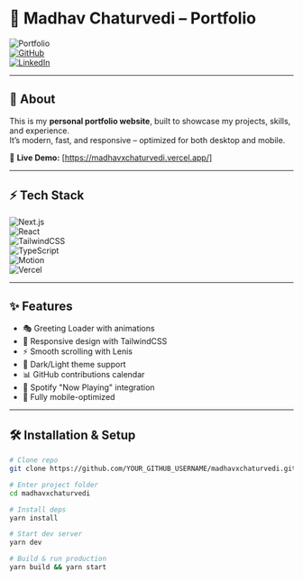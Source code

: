 # 🚀 Madhav Chaturvedi – Portfolio

![Portfolio](https://img.shields.io/badge/Website-Live-brightgreen?style=for-the-badge&logo=vercel)  
[![GitHub](https://img.shields.io/badge/Code-GitHub-black?style=for-the-badge&logo=github)](https://github.com/YOUR_GITHUB_USERNAME/madhavxchaturvedi)  
[![LinkedIn](https://img.shields.io/badge/Connect-LinkedIn-blue?style=for-the-badge&logo=linkedin)](https://linkedin.com/in/YOUR_LINKEDIN)  

---

## 📖 About
This is my **personal portfolio website**, built to showcase my projects, skills, and experience.  
It’s modern, fast, and responsive – optimized for both desktop and mobile.

🔗 **Live Demo:** [https://madhavxchaturvedi.vercel.app/]

---

## ⚡ Tech Stack

![Next.js](https://img.shields.io/badge/Next.js-black?style=for-the-badge&logo=next.js)  
![React](https://img.shields.io/badge/React-20232A?style=for-the-badge&logo=react&logoColor=61DAFB)  
![TailwindCSS](https://img.shields.io/badge/TailwindCSS-38B2AC?style=for-the-badge&logo=tailwind-css&logoColor=white)  
![TypeScript](https://img.shields.io/badge/TypeScript-3178C6?style=for-the-badge&logo=typescript&logoColor=white)  
![Motion](https://img.shields.io/badge/Motion-FF5C8D?style=for-the-badge&logo=framer&logoColor=white)  
![Vercel](https://img.shields.io/badge/Deployed%20on-Vercel-black?style=for-the-badge&logo=vercel)  

---

## ✨ Features
- 🎭 Greeting Loader with animations  
- 🎨 Responsive design with TailwindCSS  
- ⚡ Smooth scrolling with Lenis  
- 🌙 Dark/Light theme support  
- 📊 GitHub contributions calendar  
- 🎵 Spotify "Now Playing" integration  
- 📱 Fully mobile-optimized  

---

## 🛠 Installation & Setup

```bash
# Clone repo
git clone https://github.com/YOUR_GITHUB_USERNAME/madhavxchaturvedi.git

# Enter project folder
cd madhavxchaturvedi

# Install deps
yarn install

# Start dev server
yarn dev

# Build & run production
yarn build && yarn start

